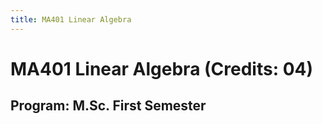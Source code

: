 ```yaml
---
title: MA401 Linear Algebra
---
```

# MA401 Linear Algebra (Credits: 04)
## Program: M.Sc. First Semester   